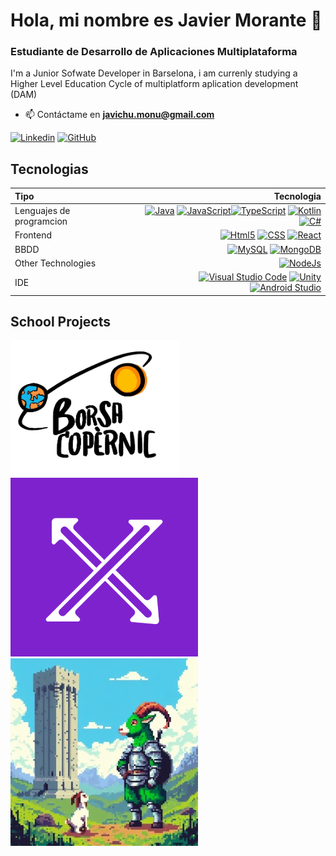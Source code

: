 # Hola, mi nombre es Javier Morante 👋
###  Estudiante de Desarrollo de Aplicaciones Multiplataforma

I'm a Junior Sofwate Developer in Barselona, i am currenly studying a Higher Level Education Cycle of multiplatform aplication development (DAM)

- 📫 Contáctame en **javichu.monu@gmail.com**

[![Linkedin](https://img.shields.io/badge/LinkedIn-0077B5?style=for-the-badge&logo=linkedin&logoColor=white&labelColor=101010)](https://www.linkedin.com/in/javier-morante-nu%C3%B1ez/)
[![GitHub](	https://img.shields.io/badge/GitHub-100000?style=for-the-badge&logo=github&logoColor=white&labelColor=101010)](https://github.com/javier-morante)


## Tecnologias
| Tipo            | Tecnologia |
| :---------------- | ------: | 
| Lenguajes de programcion | [![Java](https://img.shields.io/badge/Java-ED8B00?style=for-the-badge&logo=openjdk&logoColor=white&labelColor=101010)]() [![JavaScript](	https://img.shields.io/badge/JavaScript-F7DF1E?style=for-the-badge&logo=javascript&logoColor=white&labelColor=101010)]()[![TypeScript](	https://img.shields.io/badge/TypeScript-007ACC?style=for-the-badge&logo=typescript&logoColor=white&labelColor=101010)]() [![Kotlin](https://img.shields.io/badge/kotlin-%237F52FF.svg?style=for-the-badge&logo=kotlin&logoColor=white&labelColor=101010)]() [![C#](https://img.shields.io/badge/c%23-%23239120.svg?style=for-the-badge&logo=csharp&logoColor=white&labelColor=101010)]()| 
| Frontend | [![Html5](https://img.shields.io/badge/HTML5-E34F26?style=for-the-badge&logo=html5&logoColor=white&labelColor=101010)]() [![CSS](https://img.shields.io/badge/CSS-1572B6?style=for-the-badge&logo=css3&logoColor=white&labelColor=101010)]() [![React](https://img.shields.io/badge/React-20232A?style=for-the-badge&logo=react&logoColor=white&labelColor=101010)]()|
| BBDD  | [![MySQL](https://img.shields.io/badge/MySQL-00000F?style=for-the-badge&logo=mysql&logoColor=white&labelColor=101010)]() [![MongoDB](https://img.shields.io/badge/MongoDB-47A248?style=for-the-badge&logo=mongodb&logoColor=white&labelColor=101010)]() |
| Other Technologies | [![NodeJs](https://img.shields.io/badge/Node.js-43853D?style=for-the-badge&logo=node.js&logoColor=white&labelColor=101010)]()|
|IDE | [![Visual Studio Code](https://img.shields.io/badge/Visual%20Studio%20Code-0078d7.svg?style=for-the-badge&logo=visual-studio-code&Color=white&labelColor=101010)]() [![Unity](https://img.shields.io/badge/unity-%23000000.svg?style=for-the-badge&logo=unity&Color=white&labelColor=101010)]() [![Android Studio](https://img.shields.io/badge/android%20studio-346ac1?style=for-the-badge&logo=android%20studio&logoColor=white&labelColor=101010)]()|

## School Projects

[![copernic jobs](./logoCopernicJobs.png)](https://github.com/javier-morante/copernicjobs) [![exchange](./logoExchange.png)](https://github.com/javier-morante/exchange) [![TheUpwardGoat](./TheUpwardGoat.jpeg)](https://github.com/javier-morante/the-upward-goat)